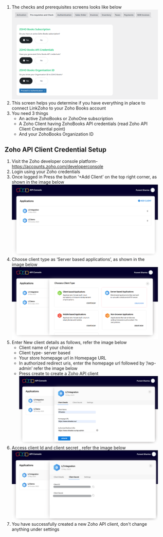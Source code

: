 1. The checks and prerequisites screens looks like below
![Checks](image-8.png)
2. This screen helps you determine if you have everything in place to connect LinkZoho to your Zoho Books account
3. You need 3 things
    - An active ZohoBooks or ZohoOne subscription 
    - A Zoho Client having ZohoBooks API credentials (read Zoho API Client Credential point)
    - And your ZohoBooks Organization ID

## **Zoho API Client Credential Setup**

1. Visit the Zoho developer console platform- 
https://accounts.zoho.com/developerconsole
2. Login using your Zoho credentials
3. Once logged in Press the button ‘+Add Client’ on the top right corner,
as shown in the image below <br/>
![Add Client](image-4.png)
4. Choose client type as ‘Server based applications’, as shown in the image below
![Add Client](image-3.png)
5. Enter New client details as follows, refer the image below
    - Client name of your choice
    - Client type- server based
    - Your store homepage url in Homepage URL
    - In authorized redirect uris, enter the homepage url followed by ‘/wp-admin’ refer the image below
    - Press create to create a Zoho API client
    ![Add Client](image-5.png)
6. Access client Id and client secret , refer the image below
![Add Client](image-6.png)
7. You have successfully created a new Zoho API client, don't change anything under settings



